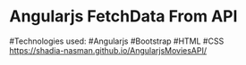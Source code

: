 # Angularjs FetchData From API
#Technologies used:
#Angularjs
#Bootstrap
#HTML
#CSS <br>
https://shadia-nasman.github.io/AngularjsMoviesAPI/

